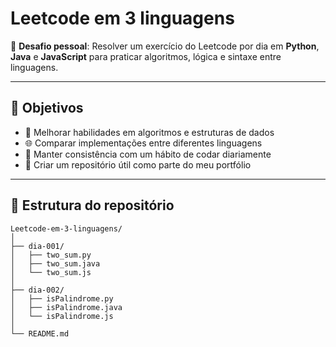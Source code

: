 # Leetcode em 3 linguagens

🎯 **Desafio pessoal**: Resolver um exercício do Leetcode por dia em **Python**, **Java** e **JavaScript** para praticar algoritmos, lógica e sintaxe entre linguagens.

---

## 📌 Objetivos

- 🧠 Melhorar habilidades em algoritmos e estruturas de dados
- 🌐 Comparar implementações entre diferentes linguagens
- 🔁 Manter consistência com um hábito de codar diariamente
- 💼 Criar um repositório útil como parte do meu portfólio

---

## 📁 Estrutura do repositório

```plaintext
Leetcode-em-3-linguagens/
│
├── dia-001/
│   ├── two_sum.py
│   ├── two_sum.java
│   └── two_sum.js
│
├── dia-002/
│   ├── isPalindrome.py
│   ├── isPalindrome.java
│   └── isPalindrome.js
│
└── README.md
